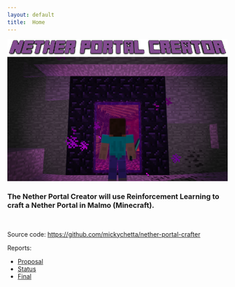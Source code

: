 ```yaml
---
layout: default
title:  Home
---
```

![logo](./images/logo.png)
<img src="./images/portal.png" alt="portal" width="800">


### The Nether Portal Creator will use Reinforcement Learning to craft a Nether Portal in Malmo (Minecraft). 



<br>

Source code: https://github.com/mickychetta/nether-portal-crafter



Reports:

- [Proposal](proposal.html)
- [Status](status.html)
- [Final](final.html)



